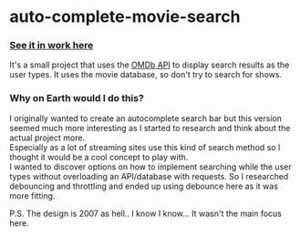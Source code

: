 # auto-complete-movie-search
### [See it in work here](https://vbalazs23.github.io/auto-complete-movie-search/)
It's a small project that uses the [OMDb API](https://www.omdbapi.com/) to display search results as the user types. It uses the movie database,
so don't try to search for shows. 
### Why on Earth would I do this?
I originally wanted to create an autocomplete search bar but this version seemed much more interesting as I started to research and think about the actual project more.
<br>
Especially as a lot of streaming sites use this kind of search method so I thought it would be a cool concept to play with.
<br>
I wanted to discover options on how to implement searching while the user types without overloading an API/database with requests. So I researched debouncing and throttling
and ended up using debounce here as it was more fitting.

P.S. The design is 2007 as hell.. I know I know... It wasn't the main focus here.
